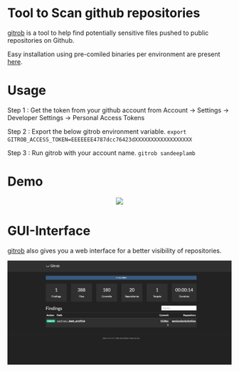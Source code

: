# Tool to Scan github repositories

[gitrob](https://github.com/michenriksen/gitrob) is a tool to help find potentially sensitive files pushed to public repositories on Github.

Easy installation using pre-comiled binaries per environment are present [here](https://github.com/michenriksen/gitrob/releases).

# Usage

Step 1 : Get the token from your github account from 
         Account -> Settings -> Developer Settings -> Personal Access Tokens

Step 2 : Export the below gitrob environment variable.
         `export GITROB_ACCESS_TOKEN=EEEEEEE4787dcc76423dXXXXXXXXXXXXXXXXXX`
         
Step 3 : Run gitrob with your account name.
         `gitrob sandeeplamb`

# Demo

<p align="center">
  <a href="https://asciinema.org/a/dTkwDK5zycp9WXnAznejblG7p?speed=2&amp;autoplay=1">
  <img src="https://asciinema.org/a/dTkwDK5zycp9WXnAznejblG7p.png" width="585"></image>
  </a>
</p>

# GUI-Interface

[gitrob](https://github.com/michenriksen/gitrob) also gives you a web interface for a better visibility of repositories.

<p align="center">
  <img src="images/gitrob-gui.png"> </image>
</p>
